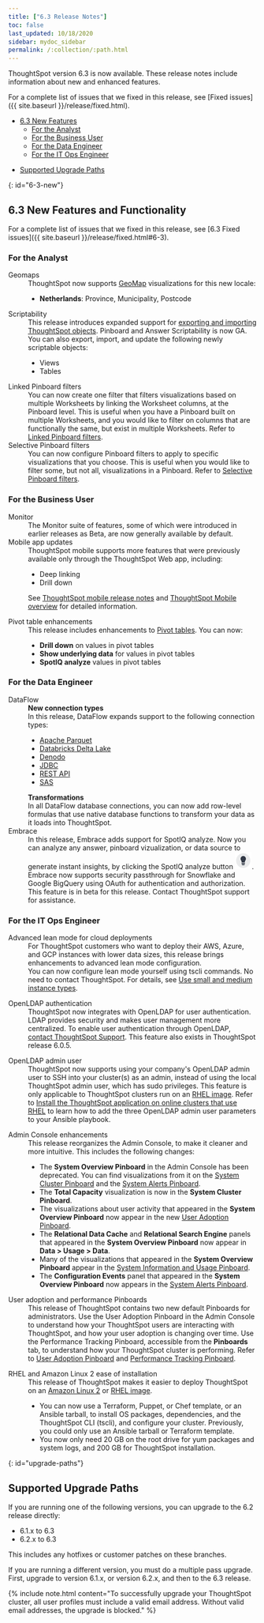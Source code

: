 ```yaml
---
title: ["6.3 Release Notes"]
toc: false
last_updated: 10/18/2020
sidebar: mydoc_sidebar
permalink: /:collection/:path.html
---
```


ThoughtSpot version 6.3 is now available. These release notes include information about new and enhanced features.

For a complete list of issues that we fixed in this release, see [Fixed issues]({{ site.baseurl }}/release/fixed.html).

* [6.3 New Features](#6-3-new)
   * [For the Analyst](#6-3-analyst)
   * [For the Business User](#6-3-business-user)
   * [For the Data Engineer](#6-3-data-engineer)
   * [For the IT Ops Engineer](#6-3-it-ops-engineer)
<!--* [Beta Programs](#beta-program)-->
* [Supported Upgrade Paths](#upgrade-paths)

{: id="6-3-new"}
## 6.3 New Features and Functionality

For a complete list of issues that we fixed in this release, see [6.3 Fixed issues]({{ site.baseurl }}/release/fixed.html#6-3).

### For the Analyst

<dl id="6-3-analyst">
  <dlentry id="geomaps">
    <dt>Geomaps</dt>
    <dd>ThoughtSpot now supports <a href="{{ site.baseurl }}/reference/geomap-reference.html">GeoMap</a> visualizations for this new locale:
        <ul>
          <li><strong>Netherlands</strong>: Province, Municipality, Postcode</li>
        </ul>
          </dd></dlentry>

  <dlentry id="scriptability">
    <dt>Scriptability</dt>
    <dd>This release introduces expanded support for <a href="{{ site.baseurl }}/admin/scriptability/scriptability-overview.html">exporting and importing ThoughtSpot objects</a>. Pinboard and Answer Scriptability is now GA. You can also export, import, and update the following newly scriptable objects:
     <ul>
      <li>Views</li>
      <li>Tables</li>
    </ul>
    </dd>
  </dlentry>  

  <dlentry id="linked-filters">
    <dt>Linked Pinboard filters</dt>
    <dd>You can now create one filter that filters visualizations based on multiple Worksheets by linking the Worksheet columns, at the Pinboard level. This is useful when you have a Pinboard built on multiple Worksheets, and you would like to filter on columns that are functionally the same, but exist in multiple Worksheets. Refer to <a href="{{ site.baseurl }}/complex-search/linked-filters.html">Linked Pinboard filters</a>.
    </dd>
  </dlentry>  

  <dlentry id="selective-filters">
    <dt>Selective Pinboard filters</dt>
    <dd>You can now configure Pinboard filters to apply to specific visualizations that you choose. This is useful when you would like to filter some, but not all, visualizations in a Pinboard. Refer to <a href="{{ site.baseurl }}/complex-search/selective-filters.html">Selective Pinboard filters</a>.
    </dd>
  </dlentry>  

  </dl>

### For the Business User

<dl id="6-3-business-user">
  <dlentry id="monitor">
    <dt>Monitor</dt>
    <dd>The Monitor suite of features, some of which were introduced in earlier releases as Beta, are now generally available by default.</dd></dlentry>
  <dlentry id="mobile-improvements">
    <dt>Mobile app updates</dt>
    <dd>ThoughtSpot mobile supports more features that were previously available only through the ThoughtSpot Web app, including:
    <ul>
    <li>Deep linking</li>
    <li>Drill down</li>
    </ul>
    <p>See <a href="{{ site.baseurl }}/admin/mobile/notes-mobile.html">ThoughtSpot mobile release notes</a>  and <a href="{{ site.baseurl }}/admin/mobile/use-mobile.html">ThoughtSpot Mobile overview</a> for detailed information.</p></dd>
    </dlentry>
    <dlentry id="pivot-table">
      <dt>Pivot table enhancements</dt>
      <dd>This release includes enhancements to <a href="{{ site.baseurl }}/complex-search/about-pivoting-a-table.html">Pivot tables</a>. You can now:
      <ul>
      <li><strong>Drill down</strong> on values in pivot tables</li>
      <li><strong>Show underlying data</strong> for values in pivot tables</li>
      <li><strong>SpotIQ analyze</strong> values in pivot tables</li></ul>
      </dd></dlentry>
  </dl>

### For the Data Engineer

<dl id="6-3-data-engineer">
  <dlentry id="dataflow">
    <dt>DataFlow</dt>
    <dd id="dataflow-new-connections"><strong>New connection types</strong><br/>In this release, DataFlow expands support to the following connection types:
    <ul>
      <li><a href="{{"/data-integrate/dataflow/dataflow-apache-parquet.html" | prepend: site.baseurl}}">Apache Parquet</a></li>
      <li><a href="{{"/data-integrate/dataflow/dataflow-databricks-delta-lake.html" | prepend: site.baseurl}}">Databricks Delta Lake</a></li>
      <li><a href="{{"/data-integrate/dataflow/dataflow-denodo.html" | prepend: site.baseurl}}">Denodo</a></li>
      <li><a href="{{"/data-integrate/dataflow/dataflow-jdbc.html" | prepend: site.baseurl}}">JDBC</a></li>
      <li><a href="{{"/data-integrate/dataflow/dataflow-rest-api.html" | prepend: site.baseurl}}">REST API</a></li>
      <li><a href="{{"/data-integrate/dataflow/dataflow-sas.html" | prepend: site.baseurl}}">SAS</a></li>
    </ul>
    </dd>
    <dd id="dataflow-transformations"><strong>Transformations</strong><br/>In all DataFlow database connections, you can now add row-level formulas that use native database functions to transform your data as it loads into ThoughtSpot.</dd></dlentry>
  <dlentry id="embrace">
    <dt>Embrace</dt>
    <dd>In this release, Embrace adds support for SpotIQ analyze. Now you can analyze any answer, pinboard vizualization, or data source to generate instant insights, by clicking the SpotIQ analyze button <img src="../images/icon-lightbulb.png" alt="spotiq analyze icon" class="inline">.</dd>
    <dd>Embrace now supports security passthrough for Snowflake and Google BigQuery using OAuth for authentication and authorization. This feature is in beta for this release. Contact ThoughtSpot support for assistance.</dd>
    </dlentry>
</dl>

### For the IT Ops Engineer

<dl id="6-3-it-ops-engineer">

  <dlentry id="entry"><dt>Advanced lean mode for cloud deployments</dt><dd>For ThoughtSpot customers who want to deploy their AWS, Azure, and GCP instances with lower data sizes, this release brings enhancements to advanced lean mode configuration.</dd><dd>You can now configure lean mode yourself using tscli commands. No need to contact ThoughtSpot. For details, see <a href="{{ site.baseurl }}/appliance/cloud.html#reducing-your-cloud-infrastructure-costs">Use small and medium instance types</a>.
  </dd></dlentry>

  <dlentry id="open-ldap-auth"><dt>OpenLDAP authentication</dt><dd>ThoughtSpot now integrates with OpenLDAP for user authentication. LDAP provides security and makes user management more centralized. To enable user authentication through OpenLDAP, <a href="{{ site.baseurl }}/appliance/contact.html">contact ThoughtSpot Support</a>. This feature also exists in ThoughtSpot release 6.0.5.
  </dd></dlentry>

  <dlentry id="open-ldap-admin-user"><dt>OpenLDAP admin user</dt><dd>ThoughtSpot now supports using your company's OpenLDAP admin user to SSH into your cluster(s) as an admin, instead of using the local ThoughtSpot admin user, which has sudo privileges. This feature is only applicable to ThoughtSpot clusters run on an <a href="{{ site.baseurl }}/appliance/rhel/rhel.html">RHEL image</a>. Refer to <a href="{{ site.baseurl }}/appliance/rhel/rhel-install-online.html#ldap_admin_user">Install the ThoughtSpot application on online clusters that use RHEL</a> to learn how to add the three OpenLDAP admin user parameters to your Ansible playbook.
  </dd></dlentry>

  <dlentry id="admin-console"><dt>Admin Console enhancements</dt><dd>This release reorganizes the Admin Console, to make it cleaner and more intuitive. This includes the following changes:
  <ul>
  <li>The <strong>System Overview Pinboard</strong> in the Admin Console has been deprecated. You can find visualizations from it on the <a href="{{ site.baseurl }}/admin/admin-portal/system-cluster-pinboard.html">System Cluster Pinboard</a> and the <a href="{{ site.baseurl }}/admin/admin-portal/system-alerts-pinboard.html">System Alerts Pinboard</a>.</li>
  <li>The <strong>Total Capacity</strong> visualization is now in the <strong>System Cluster Pinboard</strong>.</li>
  <li>The visualizations about user activity that appeared in the <strong>System Overview Pinboard</strong> now appear in the new <a href="{{ site.baseurl }}/admin/admin-portal/user-adoption-pinboard.html">User Adoption Pinboard</a>.</li>
  <li>The <strong>Relational Data Cache</strong> and <strong>Relational Search Engine</strong> panels that appeared in the <strong>System Overview Pinboard</strong> now appear in <strong>Data > Usage > Data</strong>.</li>
  <li>Many of the visualizations that appeared in the <strong>System Overview Pinboard</strong> appear in the <a href="{{ site.baseurl }}/admin/system-monitor/overview.html">System Information and Usage Pinboard</a>.</li>
  <li>The <strong>Configuration Events</strong> panel that appeared in the <strong>System Overview Pinboard</strong> now appears in the <a href="{{ site.baseurl }}/admin/admin-portal/system-alerts-pinboard.html">System Alerts Pinboard</a>.</li></ul>
  </dd></dlentry>

  <dlentry id="user-adoption-perfomance-tracking-pinboard"><dt>User adoption and performance Pinboards</dt><dd>This release of ThoughtSpot contains two new default Pinboards for administrators. Use the User Adoption Pinboard in the Admin Console to understand how your ThoughtSpot users are interacting with ThoughtSpot, and how your user adoption is changing over time. Use the Performance Tracking Pinboard, accessible from the <strong>Pinboards</strong> tab, to understand how your ThoughtSpot cluster is performing. Refer to <a href="{{ site.baseurl }}/admin/admin-portal/user-adoption-pinboard.html">User Adoption Pinboard</a> and <a href="{{ site.baseurl }}/admin/system-monitor/performance-tracking.html">Performance Tracking Pinboard</a>.
  </dd></dlentry>

  <dlentry id="ease-of-installation"><dt>RHEL and Amazon Linux 2 ease of installation</dt><dd>This release of ThoughtSpot makes it easier to deploy ThoughtSpot on an <a href="{{ site.baseurl }}/appliance/amazon-linux-2/al2-overview.html">Amazon Linux 2</a> or <a href="{{ site.baseurl }}/appliance/rhel/rhel.html">RHEL image</a>.
  <ul>
  <li>You can now use a Terraform, Puppet, or Chef template, or an Ansible tarball, to install OS packages, dependencies, and the ThoughtSpot CLI (tscli), and configure your cluster. Previously, you could only use an Ansible tarball or Terraform template.</li>
  <li>You now only need 20 GB on the root drive for yum packages and system logs, and 200 GB for ThoughtSpot installation.</li>
  </ul>
  </dd></dlentry>

</dl>    

<!--{: id="beta-program"}
## Beta Programs

If you are interested in seeing some of our newest features, we want to add you to our testing group. ThoughtSpot is looking for people with all levels of experience: end-users, analysts, administrators, configurators, and so on.
We like to have a diversity of experience and perspective, and want to hear from you. Because we strive for excellence, we will partner with you to adjust the final details of our offerings based on your feedback.-->

{: id="upgrade-paths"}
## Supported Upgrade Paths

If you are running one of the following versions, you can upgrade to the 6.2 release
directly:

* 6.1.x to 6.3
* 6.2.x to 6.3

This includes any hotfixes or customer patches on these branches.

If you are running a different version, you must do a multiple pass upgrade.
First, upgrade to version 6.1.x, or version 6.2.x, and then to the 6.3 release.

{% include note.html content="To successfully upgrade your ThoughtSpot cluster, all user profiles must include a valid email address. Without valid email addresses, the upgrade is blocked." %}
